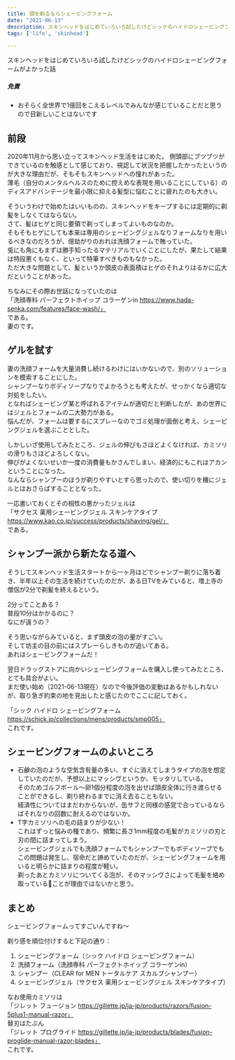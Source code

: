 ```yaml
---
title: 頭を剃るならシェービングフォーム
date: "2021-06-13"
description: スキンヘッドをはじめていろいろ試したけどシックのハイドロシェービングフォームがよかった話
tags: ['life', 'skinhead']

---
```

スキンヘッドをはじめていろいろ試したけどシックのハイドロシェービングフォームがよかった話

##### 免責
- おそらく全世界で1億回をこえるレベルでみんなが感じていることだと思うので目新しいことはないです

## 前段
2020年11月から思い立ってスキンヘッド生活をはじめた。
側頭部にブツブツができているのを触感として感じており、視認して状況を把握したかったというのが大きな理由だが、そもそもスキンヘッドへの憧れがあった。\
薄毛（自分のメンタルヘルスのために控えめな表現を用いることにしている）のディスアドバンテージを最小限に抑える髪型に悩むことに疲れたのも大きい。

そういうわけで始めたはいいものの、スキンヘッドをキープするには定期的に剃髪をしなくてはならない。\
さて、髪はヒゲと同じ要領で剃ってしまってよいものなのか。\
そもそもヒゲにしても本来は専用のシェービングジェルなりフォームなりを用いるべきなのだろうが、億劫がりのおれは洗顔フォームで賄っていた。\
兎にも角にもまずは勝手知ったるマテリアルでいくことにしたが、果たして結果は特段悪くもなく、といって特筆すべきものもなかった。\
ただ大きな問題として、髪というか頭皮の表面積はヒゲのそれよりはるかに広大だということがあった。

ちなみにその際お世話になっていたのは\
「洗顔専科 パーフェクトホイップ コラーゲンin https://www.hada-senka.com/features/face-wash/」 \
である。\
妻のです。

## ゲルを試す
妻の洗顔フォームを大量消費し続けるわけにはいかないので、別のソリューションを模索することにした。\
シャンプーなりボディソープなりでよかろうとも考えたが、せっかくなら適切な対処をしたい。\
となればシェービング某と呼ばれるアイテムが適切だと判断したが、あの世界にはジェルとフォームの二大勢力がある。\
悩んだが、フォームは要するにスプレーなのでゴミ処理が面倒と考え、シェービングジェルを選ぶこととした。

しかしいざ使用してみたところ、ジェルの伸びもさほどよくなければ、カミソリの滑りもさほどよろしくない。\
伸びがよくないせいか一度の消費量もかさんでしまい、経済的にもこれはアカンということになった。\
なんならシャンプーのほうが剃りやすいとすら思ったので、使い切りを機にジェルとはおさらばすることとなった。

一応書いておくとその相性の悪かったジェルは\
「サクセス 薬用シェービングジェル スキンケアタイプ https://www.kao.co.jp/success/products/shaving/gel/」 \
である。

## シャンプー派から新たなる道へ
そうしてスキンヘッド生活スタートから一ヶ月ほどでシャンプー剃りに落ち着き、半年以上その生活を続けていたのだが、ある日TVをみていると、増上寺の僧侶が2分で剃髪を終えるという。

2分ってことある？ \
普段10分はかかるのに？ \
なにが違うの？

そう思いながらみていると、まず頭皮の泡の量がすごい。\
そして坊主の目の前にはスプレーらしきものが追いてある。\
あれはシェービングフォームだ！

翌日ドラッグストアに向かいシェービングフォームを購入し使ってみたところ、とても具合がよい。\
まだ使い始め（2021-06-13現在）なので今後評価の変動はあるかもしれないが、取り急ぎ約束の地を見出したと感じたのでここに記しておく。

「シック ハイドロ シェービングフォーム https://schick.jp/collections/mens/products/smp005」 \
これです。

## シェービングフォームのよいところ
- 石鹸の泡のような空気含有量の多い、すぐに消えてしまうタイプの泡を想定していたのだが、予想以上にマッシヴというか、モッタリしている。\
そのためゴルフボール〜卵1個分程度の泡を出せば頭皮全体に行き渡らせることができるし、剃り終わるまでに消え去ることもない。\
経済性についてはまだわからないが、缶サフと同様の感覚で合っているならばそれなりの回数に耐えるのではないか。
- T字カミソリへの毛の詰まりが少ない！ \
これはずっと悩みの種であり、頻繁に長さ1mm程度の毛髪がカミソリの刃と刃の間に詰まってしまう。\
シェービングジェルでも洗顔フォームでもシャンプーでもボディソープでもこの問題は発生し、宿命だと諦めていたのだが、シェービングフォームを用いると明らかに詰まりの程度が軽い。\
剃ったあとカミソリについてくる泡が、そのマッシヴさによって毛髪を絡め取っていることが理由ではないかと思う。

## まとめ
シェービングフォームってすごいんですね〜

剃り感を順位付けすると下記の通り：
1. シェービングフォーム（シック ハイドロ シェービングフォーム）
2. 洗顔フォーム（洗顔専科 パーフェクトホイップ コラーゲンin）
3. シャンプー（CLEAR for MEN トータルケア スカルプシャンプー）
4. シェービングジェル（サクセス 薬用シェービングジェル スキンケアタイプ）

なお使用カミソリは\
「ジレット フュージョン https://gillette.jp/ja-jp/products/razors/fusion-5plus1-manual-razor」 \
替刃はたぶん\
「ジレット プログライド https://gillette.jp/ja-jp/products/blades/fusion-proglide-manual-razor-blades」 \
これです。